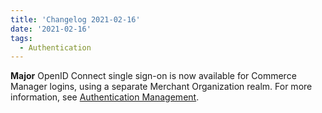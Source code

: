 ```yaml
---
title: 'Changelog 2021-02-16'
date: '2021-02-16'
tags:
  - Authentication
---
```

**Major** OpenID Connect single sign-on is now available for Commerce Manager logins, using a separate Merchant Organization realm. For more information, see [Authentication Management](/docs/authentication/single-sign-on/openid).

